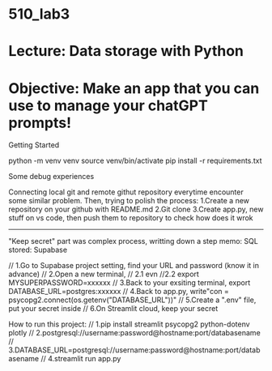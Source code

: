 # 510_lab3

# Lecture: Data storage with Python

# Objective: Make an app that you can use to manage your chatGPT prompts!

Getting Started

python -m venv venv
source venv/bin/activate
pip install -r requirements.txt

Some debug experiences

Connecting local git and remote githut repository everytime encounter some similar problem.
Then, trying to polish the process:
1.Create a new repository on your github with README.md
2.Git clone
3.Create app.py, new stuff on vs code, then push them to repository to check how does it wrok

---

"Keep secret" part was complex process, writting down a step memo:
SQL stored: Supabase

// 1.Go to Supabase project setting, find your URL and password (know it in advance)
// 2.Open a new terminal,
// 2.1 evn
//2.2 export MYSUPERPASSWORD=xxxxxx
// 3.Back to your exsiting terminal, export DATABASE_URL=postgres:xxxxxx
// 4.Back to app.py, write"con = psycopg2.connect(os.getenv("DATABASE_URL"))"
// 5.Create a ".env" file, put your secret inside
// 6.On Streamlit cloud, keep your secret

How to run this project:
// 1.pip install streamlit psycopg2 python-dotenv plotly
// 2.postgresql://username:password@hostname:port/databasename
// 3.DATABASE_URL=postgresql://username:password@hostname:port/databasename
// 4.streamlit run app.py
